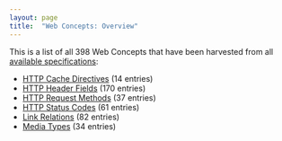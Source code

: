 ```yaml
---
layout: page
title:  "Web Concepts: Overview"
---
```


This is a list of all 398 Web Concepts that have been harvested from all [available specifications](../specs):

* [HTTP Cache Directives](http-cache-directives) (14 entries)
* [HTTP Header Fields](http-headers) (170 entries)
* [HTTP Request Methods](http-methods) (37 entries)
* [HTTP Status Codes](http-status-codes) (61 entries)
* [Link Relations](link-relations) (82 entries)
* [Media Types](media-types) (34 entries)
